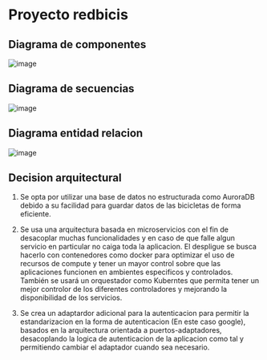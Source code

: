 # Proyecto redbicis

## Diagrama de componentes

![image](https://user-images.githubusercontent.com/53226925/233886630-33897311-12d6-4717-893c-d73537af21f2.png)

## Diagrama de secuencias

![image](https://user-images.githubusercontent.com/53226925/233897008-c1327f3e-5c76-46a1-aebc-560e22773ff6.png)

## Diagrama entidad relacion

![image](https://user-images.githubusercontent.com/53226925/233899014-7f52e50f-f59d-49e9-b256-1a2135bd9a47.png)

## Decision arquitectural

1. Se opta por utilizar una base de datos no estructurada como AuroraDB debido a su facilidad para guardar datos de las bicicletas de forma eficiente.

2. Se usa una arquitectura basada en microservicios con el fin de desacoplar muchas funcionalidades y en caso de que falle algun servicio en particular no caiga toda la aplicacion. El despligue se busca hacerlo con contenedores como docker para optimizar el uso de recursos de compute y tener un mayor control sobre que las aplicaciones funcionen en ambientes especificos y controlados. También se usará un orquestador como Kuberntes que permita tener un mejor controlor de los diferentes controladores y mejorando la disponibilidad de los servicios.

3. Se crea un adaptardor adicional para la autenticacion para permitir la estandarizacion en la forma de autenticacion (En este caso google), basados en la arquitectura orientada a puertos-adaptadores, desacoplando la logica de autenticacion de la aplicacion como tal y permitiendo cambiar el adaptador cuando sea necesario.
